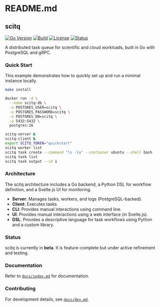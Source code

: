 # README.md


## scitq

[![Go Version](https://img.shields.io/github/go-mod/go-version/scitq/scitq)](https://golang.org/)
[![Build](https://github.com/scitq/scitq/actions/workflows/build.yml/badge.svg)](https://github.com/scitq/scitq/actions/workflows/build.yml)
[![License](https://img.shields.io/github/license/scitq/scitq)](LICENSE)
[![Status](https://img.shields.io/badge/status-beta-yellow)]()
<!-- [![Docs](https://img.shields.io/badge/docs-Read%20the%20Docs-blue)](https://scitq.readthedocs.io/) -->


A distributed task queue for scientific and cloud workloads, built in Go with PostgreSQL and gRPC.

### Quick Start

This example demonstrates how to quickly set up and run a minimal instance locally.

```sh
make install

docker run -d \
  --name scitq-db \
  -e POSTGRES_USER=scitq \
  -e POSTGRES_PASSWORD=scitq \
  -e POSTGRES_DB=scitq \
  -p 5432:5432 \
  postgres:16

scitq-server &
scitq-client &
export SCITQ_TOKEN="quickstart" 
scitq worker list
scitq task create --command "ls -la" --container ubuntu --shell bash
scitq task list
scitq task output --id 1
```

### Architecture
The scitq architecture includes a Go backend, a Python DSL for workflow definition, and a Svelte.js UI for monitoring.

- **Server**: Manages tasks, workers, and logs (PostgreSQL-backed).
- **Client**: Executes tasks.
- **CLI**: Provides manual interactions using command line.
- **UI**: Provides manual interactions using a web interface (in Svelte.js).
- **DSL**: Provides a descriptive language for task workflows using Python and a custom library.

### Status
scitq is currently in **beta**. It is feature-complete but under active refinement and testing.

### Documentation
Refer to [`docs/index.md`](docs/index.md) for documentation.

### Contributing
For development details, see [`docs/dev.md`](docs/dev.md).
